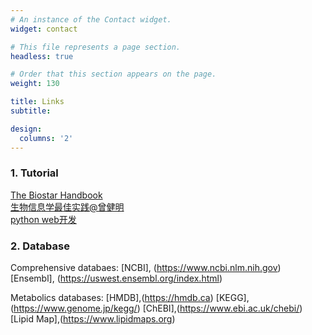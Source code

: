 ```yaml
---
# An instance of the Contact widget.
widget: contact

# This file represents a page section.
headless: true

# Order that this section appears on the page.
weight: 130

title: Links
subtitle: 

design:
  columns: '2'
---
```

### 1. Tutorial
[The Biostar Handbook ](https://www.biostarhandbook.com)  
[生物信息学最佳实践@曾健明 ](http://www.biotrainee.com/jmzeng/book/basic/)  
[python web开发 ](https://developer.mozilla.org/zh-CN/docs/Learn/Getting_started_with_the_web)  
### 2. Database
Comprehensive databaes: 
[NCBI], (https://www.ncbi.nlm.nih.gov) 
[Ensembl], (https://uswest.ensembl.org/index.html)  

Metabolics databases:
[HMDB],(https://hmdb.ca) 
[KEGG],(https://www.genome.jp/kegg/) 
[ChEBI],(https://www.ebi.ac.uk/chebi/) 
[Lipid Map],(https://www.lipidmaps.org)